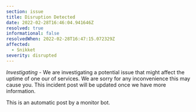 ```yaml
---
section: issue
title: Disruption Detected
date: 2022-02-28T16:46:04.941646Z
resolved: true
informational: false
resolvedWhen: 2022-02-28T16:47:15.072329Z
affected:
  - Snikket
severity: disrupted
---
```

*Investigating* - We are investigating a potential issue that might affect the uptime of one our of services. We are sorry for any inconvenience this may cause you. This incident post will be updated once we have more information.

This is an automatic post by a monitor bot.
        